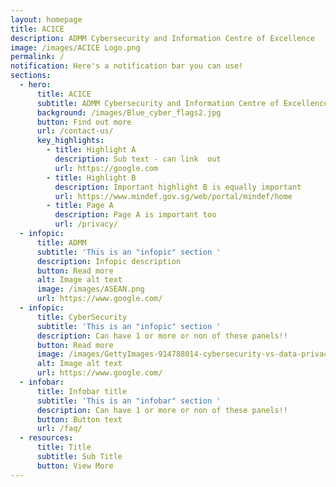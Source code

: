 ```yaml
---
layout: homepage
title: ACICE
description: ADMM Cybersecurity and Information Centre of Excellence
image: /images/ACICE Logo.png
permalink: /
notification: Here's a notification bar you can use!
sections:
  - hero:
      title: ACICE
      subtitle: ADMM Cybersecurity and Information Centre of Excellence
      background: /images/Blue_cyber_flags2.jpg
      button: Find out more
      url: /contact-us/
      key_highlights:
        - title: Highlight A
          description: Sub text - can link  out
          url: https://google.com
        - title: Highlight B
          description: Important highlight B is equally important
          url: https://www.mindef.gov.sg/web/portal/mindef/home
        - title: Page A
          description: Page A is important too
          url: /privacy/
  - infopic:
      title: ADMM
      subtitle: 'This is an "infopic" section '
      description: Infopic description
      button: Read more
      alt: Image alt text
      image: /images/ASEAN.png
      url: https://www.google.com/
  - infopic:
      title: CyberSecurity
      subtitle: 'This is an "infopic" section '
      description: Can have 1 or more or non of these panels!!
      button: Read more
      image: /images/GettyImages-914788014-cybersecurity-vs-data-privacy-1-min.jpg
      alt: Image alt text
      url: https://www.google.com/
  - infobar:
      title: Infobar title
      subtitle: 'This is an "infobar" section '
      description: Can have 1 or more or non of these panels!!
      button: Button text
      url: /faq/
  - resources:
      title: Title
      subtitle: Sub Title
      button: View More
---
```

